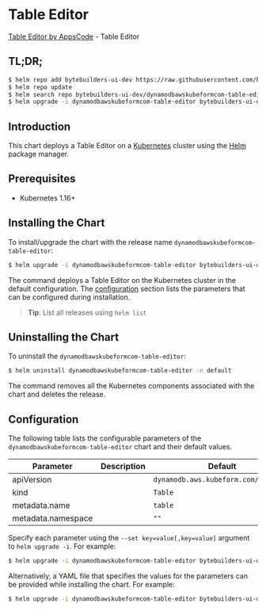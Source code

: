# Table Editor

[Table Editor by AppsCode](https://byte.builders) - Table Editor

## TL;DR;

```bash
$ helm repo add bytebuilders-ui-dev https://raw.githubusercontent.com/bytebuilders/ui-wizards/
$ helm repo update
$ helm search repo bytebuilders-ui-dev/dynamodbawskubeformcom-table-editor --version=v0.4.17
$ helm upgrade -i dynamodbawskubeformcom-table-editor bytebuilders-ui-dev/dynamodbawskubeformcom-table-editor -n default --create-namespace --version=v0.4.17
```

## Introduction

This chart deploys a Table Editor on a [Kubernetes](http://kubernetes.io) cluster using the [Helm](https://helm.sh) package manager.

## Prerequisites

- Kubernetes 1.16+

## Installing the Chart

To install/upgrade the chart with the release name `dynamodbawskubeformcom-table-editor`:

```bash
$ helm upgrade -i dynamodbawskubeformcom-table-editor bytebuilders-ui-dev/dynamodbawskubeformcom-table-editor -n default --create-namespace --version=v0.4.17
```

The command deploys a Table Editor on the Kubernetes cluster in the default configuration. The [configuration](#configuration) section lists the parameters that can be configured during installation.

> **Tip**: List all releases using `helm list`

## Uninstalling the Chart

To uninstall the `dynamodbawskubeformcom-table-editor`:

```bash
$ helm uninstall dynamodbawskubeformcom-table-editor -n default
```

The command removes all the Kubernetes components associated with the chart and deletes the release.

## Configuration

The following table lists the configurable parameters of the `dynamodbawskubeformcom-table-editor` chart and their default values.

|     Parameter      | Description |                     Default                     |
|--------------------|-------------|-------------------------------------------------|
| apiVersion         |             | <code>dynamodb.aws.kubeform.com/v1alpha1</code> |
| kind               |             | <code>Table</code>                              |
| metadata.name      |             | <code>table</code>                              |
| metadata.namespace |             | <code>""</code>                                 |


Specify each parameter using the `--set key=value[,key=value]` argument to `helm upgrade -i`. For example:

```bash
$ helm upgrade -i dynamodbawskubeformcom-table-editor bytebuilders-ui-dev/dynamodbawskubeformcom-table-editor -n default --create-namespace --version=v0.4.17 --set apiVersion=dynamodb.aws.kubeform.com/v1alpha1
```

Alternatively, a YAML file that specifies the values for the parameters can be provided while
installing the chart. For example:

```bash
$ helm upgrade -i dynamodbawskubeformcom-table-editor bytebuilders-ui-dev/dynamodbawskubeformcom-table-editor -n default --create-namespace --version=v0.4.17 --values values.yaml
```
